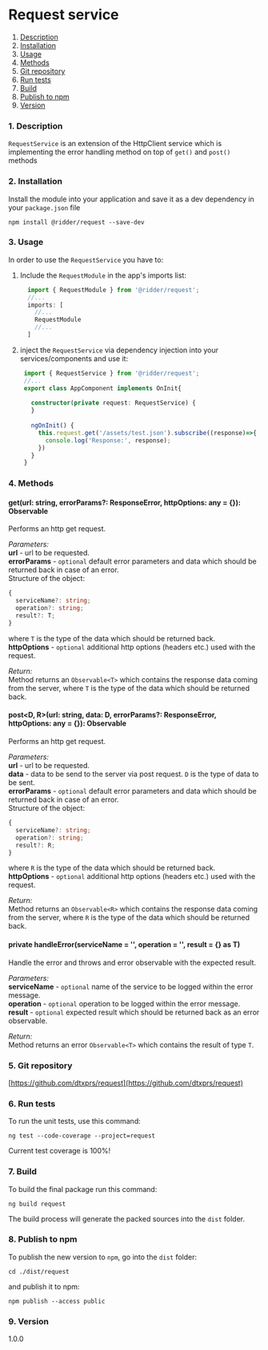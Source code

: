 Request service
=====
1. [Description](#description)
2. [Installation](#installation)
3. [Usage](#usage)
4. [Methods](#methods)
5. [Git repository](#git)
6. [Run tests](#testing)
7. [Build](#build)
8. [Publish to npm](#publish)
9. [Version](#version)

### <a name="description"></a>1. Description
`RequestService` is an extension of the HttpClient service which is implementing the 
error handling method on top of `get()` and `post()` methods 
  
### <a name="installation"></a>2. Installation
Install the module into your application and save it as a dev 
dependency in your `package.json` file  
```
npm install @ridder/request --save-dev
```

### <a name="usage"></a>3. Usage
In order to use the `RequestService` you have to:
1. Include the `RequestModule` in the app's imports list:
   ```typescript
     import { RequestModule } from '@ridder/request';
     //...
     imports: [
       //...
       RequestModule
       //...
     ]
   ```
2. inject the `RequestService` via dependency injection 
into your services/components and use it:
   ```typescript
    import { RequestService } from '@ridder/request';
    //...
    export class AppComponent implements OnInit{
    
      constructor(private request: RequestService) {
      }
    
      ngOnInit() {
        this.request.get('/assets/test.json').subscribe((response)=>{
          console.log('Response:', response);
        })
      }
    }
   ```
  
### <a name="methods"></a>4. Methods
  
#### get<T>(url: string, errorParams?: ResponseError<T>, httpOptions: any = {}): Observable<T>
Performs an http get request.
  
*Parameters:*  
**url** - url to be requested.  
**errorParams** - `optional` default error parameters and data which should be returned back in 
case of an error.  
Structure of the object:
```typescript
{
  serviceName?: string;
  operation?: string;
  result?: T;
}
``` 
where `T` is the type of the data which should be returned back.  
**httpOptions** - `optional` additional http options (headers etc.) used with the request.  
  
*Return:*  
Method returns an `Observable<T>` which contains the response data coming from the server, 
where `T` is the type of the data which should be returned back.    
  
#### post<D, R>(url: string, data: D, errorParams?: ResponseError<R>, httpOptions: any = {}): Observable<R>
Performs an http get request.
  
*Parameters:*  
**url** - url to be requested.  
**data** - data to be send to the server via post request. `D` is the type of data to be sent.  
**errorParams** - `optional` default error parameters and data which should be returned back in 
case of an error.  
Structure of the object:
```typescript
{
  serviceName?: string;
  operation?: string;
  result?: R;
}
``` 
where `R` is the type of the data which should be returned back.  
**httpOptions** - `optional` additional http options (headers etc.) used with the request.  
  
*Return:*  
Method returns an `Observable<R>` which contains the response data coming from the server, 
where `R` is the type of the data which should be returned back.    
  
#### private handleError<T>(serviceName = '', operation = '', result = {} as T)
Handle the error and throws and error observable with the expected result.
  
*Parameters:*  
**serviceName** - `optional` name of the service to be logged within the error message.  
**operation** - `optional` operation to be logged within the error message.  
**result** - `optional` expected result which should be returned back as an error observable.  

*Return:*  
Method returns an error `Observable<T>` which contains the result of type `T`. 
  
  
### <a name="git"></a>5. Git repository
[https://github.com/dtxprs/request](https://github.com/dtxprs/request)

### <a name="testing"></a>6. Run tests
To run the unit tests, use this command:
```
ng test --code-coverage --project=request
```
Current test coverage is 100%!

### <a name="build"></a>7. Build
To build the final package run this command:
```
ng build request
```
The build process will generate the packed sources into the `dist` folder.  

### <a name="publish"></a>8. Publish to npm
To publish the new version to `npm`, go into the `dist` folder:
```
cd ./dist/request
```
and publish it to npm:
```
npm publish --access public
```

### <a name="version"></a>9. Version
1.0.0
